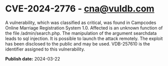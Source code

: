 # CVE-2024-2776 - cna@vuldb.com

A vulnerability, which was classified as critical, was found in Campcodes Online Marriage Registration System 1.0. Affected is an unknown function of the file /admin/search.php. The manipulation of the argument searchdata leads to sql injection. It is possible to launch the attack remotely. The exploit has been disclosed to the public and may be used. VDB-257610 is the identifier assigned to this vulnerability.

**Publish date:** 2024-03-22
